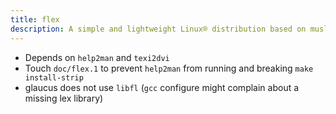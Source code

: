 ```yaml
---
title: flex
description: A simple and lightweight Linux® distribution based on musl libc and toybox
---
```


- Depends on `help2man` and `texi2dvi`
- Touch `doc/flex.1` to prevent `help2man` from running and breaking `make install-strip`
- glaucus does not use `libfl` (`gcc` configure might complain about a missing lex library)
